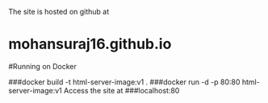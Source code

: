 The site is hosted on github at
# mohansuraj16.github.io

#Running on Docker

###docker build -t html-server-image:v1 .
###docker run -d -p 80:80 html-server-image:v1
Access the site at 
###localhost:80
